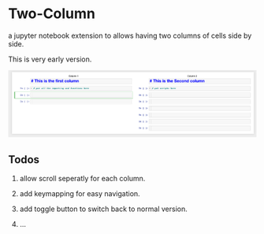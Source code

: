 # Two-Column

a jupyter notebook extension to allows having two columns of cells side by side.

This is very early version.

![example](example.png)


## Todos

1. allow scroll seperatly for each column.

2. add keymapping for easy navigation.

3. add toggle button to switch back to normal version.

4. ...
